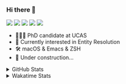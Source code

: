 ### Hi there 👋

[![](https://img.shields.io/badge/-Email-325180?logo=maildotru&logoColor=white&style=flat-square)](mailto:wang@tianshu.me)
[![](https://img.shields.io/badge/-GitHub-black?logo=GitHub&style=flat-square)](https://github.com/tshu-w)
[![](https://img.shields.io/badge/-Telegram-26a5e4?labelColor=fafafa&logo=telegram&style=flat-square)](https://t.me/tshu_w) 
[![](https://img.shields.io/badge/-Twitter-1da1f2?logo=Twitter&logoColor=white&style=flat-square)](https://twitter.com/tshu_w)
[![](https://komarev.com/ghpvc/?username=tshu-w&color=blueviolet&style=flat-square)]()



- 🧑🏻‍🎓 PhD candidate at UCAS
- 🔭 Currently interested in Entity Resolution
- 🛠 macOS & Emacs & ZSH
- 🚧 Under construction...

<details>

<summary>GitHub Stats</summary>

![Tianshu's GitHub stats](https://github-readme-stats.vercel.app/api?username=tshu-w&show_icons=true&theme=buefy&count_private=true)
  
</details>


<details>
  <summary>Wakatime Stats</summary>

  Currently, files accessed by tramp cannot be tracked by wakatime, see https://github.com/wakatime/wakatime-mode/issues/27
  <br>
  
<!--START_SECTION:waka-->
**I'm an Early 🐤** 

```text
🌞 Morning    53 commits     █████░░░░░░░░░░░░░░░░░░░░   20.0% 
🌆 Daytime    153 commits    ██████████████░░░░░░░░░░░   57.74% 
🌃 Evening    53 commits     █████░░░░░░░░░░░░░░░░░░░░   20.0% 
🌙 Night      6 commits      ░░░░░░░░░░░░░░░░░░░░░░░░░   2.26%

```
📅 **I'm Most Productive on Monday** 

```text
Monday       57 commits     █████░░░░░░░░░░░░░░░░░░░░   21.51% 
Tuesday      43 commits     ████░░░░░░░░░░░░░░░░░░░░░   16.23% 
Wednesday    15 commits     █░░░░░░░░░░░░░░░░░░░░░░░░   5.66% 
Thursday     14 commits     █░░░░░░░░░░░░░░░░░░░░░░░░   5.28% 
Friday       39 commits     ███░░░░░░░░░░░░░░░░░░░░░░   14.72% 
Saturday     53 commits     █████░░░░░░░░░░░░░░░░░░░░   20.0% 
Sunday       44 commits     ████░░░░░░░░░░░░░░░░░░░░░   16.6%

```


📊 **This Week I Spent My Time On** 

```text
💬 Programming Languages: 
Org                      8 hrs 21 mins       █████████████░░░░░░░░░░░░   52.42% 
Emacs Lisp               4 hrs 24 mins       ███████░░░░░░░░░░░░░░░░░░   27.59% 
sh                       2 hrs 50 mins       ████░░░░░░░░░░░░░░░░░░░░░   17.8% 
Other                    12 mins             ░░░░░░░░░░░░░░░░░░░░░░░░░   1.27% 
Makefile                 6 mins              ░░░░░░░░░░░░░░░░░░░░░░░░░   0.69%

🔥 Editors: 
Emacs                    13 hrs 6 mins       ████████████████████░░░░░   82.2% 
Zsh                      2 hrs 50 mins       ████░░░░░░░░░░░░░░░░░░░░░   17.8%

🐱‍💻 Projects: 
Unknown Project          8 hrs 21 mins       █████████████░░░░░░░░░░░░   52.44% 
emacs                    3 hrs 32 mins       █████░░░░░░░░░░░░░░░░░░░░   22.19% 
Terminal                 2 hrs 11 mins       ███░░░░░░░░░░░░░░░░░░░░░░   13.71% 
dotfiles                 33 mins             █░░░░░░░░░░░░░░░░░░░░░░░░   3.55% 
Org                      24 mins             ░░░░░░░░░░░░░░░░░░░░░░░░░   2.56%

💻 Operating System: 
Mac                      15 hrs 42 mins      ████████████████████████░   98.51% 
Linux                    14 mins             ░░░░░░░░░░░░░░░░░░░░░░░░░   1.49%

```

**I Mostly Code in Python** 

```text
Python                   6 repos             ████████░░░░░░░░░░░░░░░░░   31.58% 
JavaScript               3 repos             ████░░░░░░░░░░░░░░░░░░░░░   15.79% 
HTML                     2 repos             ██░░░░░░░░░░░░░░░░░░░░░░░   10.53% 
Emacs Lisp               2 repos             ██░░░░░░░░░░░░░░░░░░░░░░░   10.53% 
TeX                      2 repos             ██░░░░░░░░░░░░░░░░░░░░░░░   10.53%

```



 Last Updated on 21/11/2021
<!--END_SECTION:waka-->
</details>
